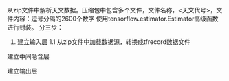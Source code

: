 从zip文件中解析天文数据。压缩包中包含多个文件，文件名称，<天文代号>，文件内容：逗号分隔的2600个数字
使用tensorflow.estimator.Estimator高级函数进行封装。
分三步：
1. 建立输入层
1.1 从zip文件中加载数据源，转换成tfrecord数据文件


建立中间隐含层

建立输出层
